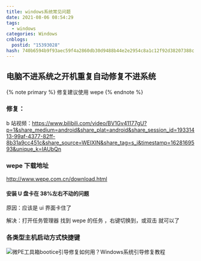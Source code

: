 ```yaml
---
title: windows系统常见问题
date: 2021-08-06 08:54:29
tags:
  - windows
categories: Windows
cnblogs:
  postid: "15393028"
hash: 740b6594b9f93aec59f4a2860db30d9488b44e2e2954c8a1c12f92d38207388c
---
```


## 电脑不进系统之开机重复自动修复不进系统

{% note primary %} 修复建议使用 wepe {% endnote %}

### 修复：

b 站视频：https://www.bilibili.com/video/BV1Gv41177gU?p=1&share_medium=android&share_plat=android&share_session_id=19331413-99af-4377-82ff-8b31a9cc451c&share_source=WEIXIN&share_tag=s_i&timestamp=1628169593&unique_k=IAUbQn

### wepe 下载地址

http://www.wepe.com.cn/download.html

#### 安装 U 盘卡在 38%左右不动的问题

原因：应该是 ui 界面卡住了

解决：打开任务管理器 找到 wepe 的任务 ，右键切换到，或双击 就可以了

### 各类型主机启动方式快捷键

![微PE工具箱bootice引导修复如何用？Windows系统引导修复教程](https://gitee.com/bitbw/my-gallery/raw/master/img/%E7%94%B5%E8%84%91%E5%93%81%E7%89%8C%E7%9A%84%E5%BC%80%E6%9C%BA%E7%83%AD%E9%94%AE1-200P31H100463.jpg)
